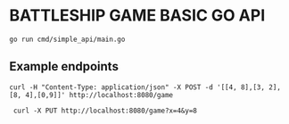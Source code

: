 # BATTLESHIP GAME BASIC GO API

```
go run cmd/simple_api/main.go
```


## Example endpoints


```
curl -H "Content-Type: application/json" -X POST -d '[[4, 8],[3, 2],[8, 4],[0,9]]' http://localhost:8080/game
```
```
 curl -X PUT http://localhost:8080/game?x=4&y=8
```
